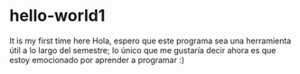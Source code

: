 # hello-world1
It is my first time here
Hola, espero que este programa sea una herramienta útil a lo largo del semestre; lo único que me gustaría decir ahora es que estoy emocionado por aprender a programar :) 
